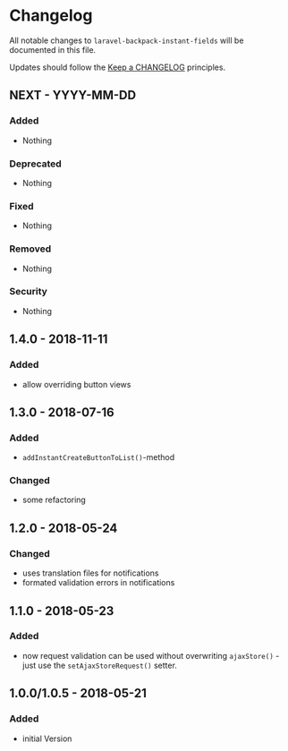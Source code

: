 # Changelog

All notable changes to `laravel-backpack-instant-fields` will be documented in this file.

Updates should follow the [Keep a CHANGELOG](http://keepachangelog.com/) principles.

## NEXT - YYYY-MM-DD

### Added
- Nothing

### Deprecated
- Nothing

### Fixed
- Nothing

### Removed
- Nothing

### Security
- Nothing

## 1.4.0 - 2018-11-11

### Added
- allow overriding button views

## 1.3.0 - 2018-07-16

### Added
- `addInstantCreateButtonToList()`-method

### Changed
- some refactoring

## 1.2.0 - 2018-05-24

### Changed
- uses translation files for notifications
- formated validation errors in notifications

## 1.1.0 - 2018-05-23

### Added
- now request validation can be used without overwriting `ajaxStore()` - just use the `setAjaxStoreRequest()` setter.

## 1.0.0/1.0.5 - 2018-05-21

### Added
- initial Version
